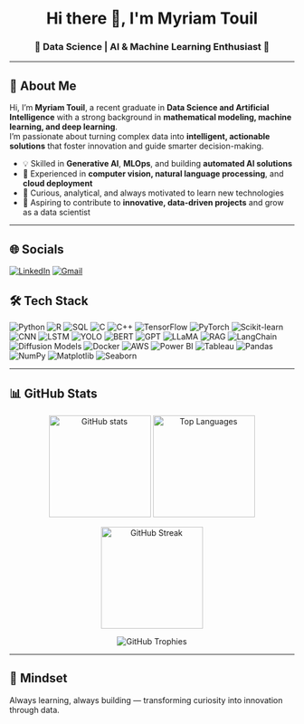 <!-- Banner -->
<h1 align="center">Hi there 👋, I'm Myriam Touil</h1>
<h3 align="center">🌸 Data Science | AI & Machine Learning Enthusiast 🌸</h3>

---

## 📌 About Me  

Hi, I’m **Myriam Touil**, a recent graduate in **Data Science and Artificial Intelligence** with a strong background in **mathematical modeling, machine learning, and deep learning**.  
I’m passionate about turning complex data into **intelligent, actionable solutions** that foster innovation and guide smarter decision-making.  

- 💡 Skilled in **Generative AI**, **MLOps**, and building **automated AI solutions**  
- 🤖 Experienced in **computer vision, natural language processing**, and **cloud deployment**  
- 🌱 Curious, analytical, and always motivated to learn new technologies  
- 🎯 Aspiring to contribute to **innovative, data-driven projects** and grow as a data scientist  


---
## 🌐 Socials  

[![LinkedIn](https://img.shields.io/badge/LinkedIn-0077B5?style=for-the-badge&logo=linkedin&logoColor=white)](https://www.linkedin.com/in/myriamtouil/)   [![Gmail](https://img.shields.io/badge/Gmail-D14836?style=for-the-badge&logo=gmail&logoColor=white)](myriamtouil25@gmail.com)  



## 🛠 Tech Stack  

![Python](https://img.shields.io/badge/Python-3776AB?style=for-the-badge&logo=python&logoColor=white) 
![R](https://img.shields.io/badge/R-276DC3?style=for-the-badge&logo=r&logoColor=white) 
![SQL](https://img.shields.io/badge/SQL-336791?style=for-the-badge&logo=postgresql&logoColor=white) 
![C](https://img.shields.io/badge/C-00599C?style=for-the-badge&logo=c&logoColor=white) 
![C++](https://img.shields.io/badge/C++-00599C?style=for-the-badge&logo=cplusplus&logoColor=white) 
![TensorFlow](https://img.shields.io/badge/TensorFlow-FF6F00?style=for-the-badge&logo=tensorflow&logoColor=white) 
![PyTorch](https://img.shields.io/badge/PyTorch-EE4C2C?style=for-the-badge&logo=pytorch&logoColor=white) 
![Scikit-learn](https://img.shields.io/badge/Scikit--learn-F7931E?style=for-the-badge&logo=scikit-learn&logoColor=white) 
![CNN](https://img.shields.io/badge/CNN-FF6F00?style=for-the-badge&logo=keras&logoColor=white) 
![LSTM](https://img.shields.io/badge/LSTM-3776AB?style=for-the-badge&logo=python&logoColor=white) 
![YOLO](https://img.shields.io/badge/YOLO-00FFFF?style=for-the-badge&logo=darkreader&logoColor=black) 
![BERT](https://img.shields.io/badge/BERT-FF69B4?style=for-the-badge&logo=google&logoColor=white) 
![GPT](https://img.shields.io/badge/GPT-412991?style=for-the-badge&logo=openai&logoColor=white) 
![LLaMA](https://img.shields.io/badge/LLaMA-000000?style=for-the-badge&logo=meta&logoColor=white) 
![RAG](https://img.shields.io/badge/RAG-FFD700?style=for-the-badge&logo=knowledgebase&logoColor=black) 
![LangChain](https://img.shields.io/badge/LangChain-0FAAFF?style=for-the-badge&logo=chainlink&logoColor=white) 
![Diffusion Models](https://img.shields.io/badge/Diffusion%20Models-FF4500?style=for-the-badge&logo=abstract&logoColor=white) 
![Docker](https://img.shields.io/badge/Docker-2496ED?style=for-the-badge&logo=docker&logoColor=white) 
![AWS](https://img.shields.io/badge/AWS-FF9900?style=for-the-badge&logo=amazonaws&logoColor=white) 
![Power BI](https://img.shields.io/badge/Power%20BI-F2C811?style=for-the-badge&logo=powerbi&logoColor=black) 
![Tableau](https://img.shields.io/badge/Tableau-E97627?style=for-the-badge&logo=tableau&logoColor=white) 
![Pandas](https://img.shields.io/badge/Pandas-150458?style=for-the-badge&logo=pandas&logoColor=white) 
![NumPy](https://img.shields.io/badge/NumPy-013243?style=for-the-badge&logo=numpy&logoColor=white) 
![Matplotlib](https://img.shields.io/badge/Matplotlib-11557C?style=for-the-badge&logo=plotly&logoColor=white) 
![Seaborn](https://img.shields.io/badge/Seaborn-4C78A8?style=for-the-badge&logo=python&logoColor=white) 


---


## 📊 GitHub Stats  

<p align="center">
  <!-- GitHub Stats -->
  <img src="https://github-readme-stats.vercel.app/api?username=MyriamTouil&show_icons=true&theme=radical&hide_border=true&count_private=true" alt="GitHub stats" height="180"/>
  
  <!-- Most Used Languages -->
  <img src="https://github-readme-stats.vercel.app/api/top-langs/?username=MyriamTouil&layout=compact&theme=radical&hide_border=true" alt="Top Languages" height="180"/>
</p>

<p align="center">
  <!-- Streak Stats -->
  <img src="https://github-readme-streak-stats.herokuapp.com/?user=MyriamTouil&theme=radical&hide_border=true" alt="GitHub Streak" height="180"/>
</p>

<p align="center">
  <!-- Trophies -->
  <img src="https://github-profile-trophy.vercel.app/?username=MyriamTouil&theme=radical&no-frame=true&margin-w=15&margin-h=15" alt="GitHub Trophies"/>
</p>

---

## 🌟 Mindset  

Always learning, always building — transforming curiosity into innovation through data.  

